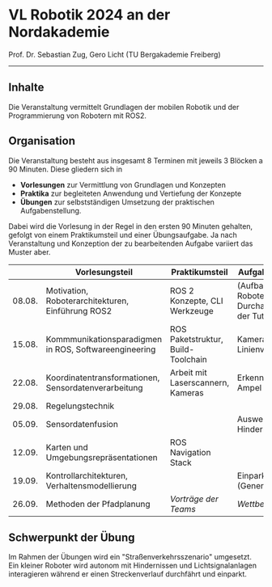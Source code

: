 # VL Robotik 2024 an der Nordakademie
 
Prof. Dr. Sebastian Zug, Gero Licht (TU Bergakademie Freiberg)

---------------------------

## Inhalte 

Die Veranstaltung vermittelt Grundlagen der mobilen Robotik und der Programmierung von Robotern mit ROS2. 

## Organisation 

Die Veranstaltung besteht aus insgesamt 8 Terminen mit jeweils 3 Blöcken a 90 Minuten. Diese gliedern sich in 

+ **Vorlesungen** zur Vermittlung von Grundlagen und Konzepten 
+ **Praktika** zur begleiteten Anwendung und Vertiefung der Konzepte
+ **Übungen** zur selbstständigen Umsetzung der praktischen Aufgabenstellung.

Dabei wird die Vorlesung in der Regel in den ersten 90 Minuten gehalten, gefolgt von einem Praktikumsteil und einer Übungsaufgabe. Ja nach Veranstaltung und Konzeption der zu bearbeitenden Aufgabe variiert das Muster aber. 

|        | Vorlesungsteil                                        | Praktikumsteil                     | Aufgabe Übung                                 |
| ------ | ----------------------------------------------------- | ---------------------------------- | --------------------------------------------- |
| 08.08. | Motivation, Roboterarchitekturen, Einführung ROS2     | ROS 2 Konzepte, CLI Werkzeuge      | (Aufbau) Roboter, Durcharbeiten der Tutorials |
| 15.08. | Kommmunikationsparadigmen in ROS, Softwareengineering | ROS Paketstruktur, Build-Toolchain | Kamerabasierte Linienverfolgung               |
| 22.08. | Koordinatentransformationen, Sensordatenverarbeitung  | Arbeit mit Laserscannern, Kameras  | Erkennung der Ampel                           |
| 29.08. | Regelungstechnik                                      |                                    |                                               |
| 05.09. | Sensordatenfusion                                     |                                    | Ausweichen von Hindernissen                   |
| 12.09. | Karten und Umgebungsrepräsentationen                  | ROS Navigation Stack               |                                               |
| 19.09. | Kontrollarchitekturen, Verhaltensmodellierung         |                                    | Einparken, (Generalprobe)                     |
| 26.09. | Methoden der Pfadplanung                              | _Vorträge der Teams_               | _Wettbewerb_                                  |

## Schwerpunkt der Übung

Im Rahmen der Übungen wird ein "Straßenverkehrsszenario" umgesetzt. Ein kleiner Roboter wird autonom mit Hindernissen und Lichtsignalanlagen interagieren während er einen Streckenverlauf durchfährt und einparkt.
